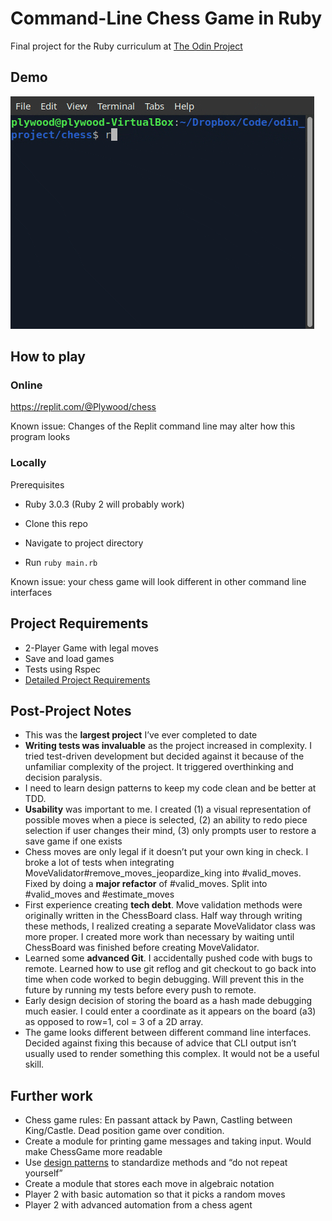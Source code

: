 # Command-Line Chess Game in Ruby
Final project for the Ruby curriculum at [The Odin Project](https://www.theodinproject.com/lessons/ruby-ruby-final-project)

## Demo
![Visualization of Chess Game](demo/chess_demo.gif)

## How to play
### Online
https://replit.com/@Plywood/chess

Known issue: Changes of the Replit command line may alter how this program looks

### Locally
Prerequisites
- Ruby 3.0.3 (Ruby 2 will probably work)

- Clone this repo
- Navigate to project directory
- Run `ruby main.rb`

Known issue: your chess game will look different in other command line interfaces

## Project Requirements
- 2-Player Game with legal moves
- Save and load games
- Tests using Rspec
- [Detailed Project Requirements](https://www.theodinproject.com/lessons/ruby-ruby-final-project)

## Post-Project Notes
- This was the **largest project** I’ve ever completed to date
- **Writing tests was invaluable** as the project increased in complexity. I tried test-driven development but decided against it because of the unfamiliar complexity of the project. It triggered overthinking and decision paralysis.
- I need to learn design patterns to keep my code clean and be better at TDD.
- **Usability** was important to me. I created (1) a visual representation of possible moves when a piece is selected, (2) an ability to redo piece selection if user changes their mind, (3) only prompts user to restore a save game if one exists
- Chess moves are only legal if it doesn’t put your own king in check. I broke a lot of tests when integrating MoveValidator#remove_moves_jeopardize_king into #valid_moves. Fixed by doing a **major refactor** of #valid_moves. Split into #valid_moves and #estimate_moves
- First experience creating **tech debt**. Move validation methods were originally written in the ChessBoard class. Half way through writing these methods, I realized creating a separate MoveValidator class was more proper. I created more work than necessary by waiting until ChessBoard was finished before creating MoveValidator. 
- Learned some **advanced Git**. I accidentally pushed code with bugs to remote.  Learned how to use git reflog and git checkout to go back into time when code worked to begin debugging. Will prevent this in the future by running my tests before every push to remote. 
- Early design decision of storing the board as a hash made debugging much easier. I could enter a coordinate as it appears on the board (a3) as opposed to row=1, col = 3 of a 2D array.
- The game looks different between different command line interfaces. Decided against fixing this because of advice that CLI output isn’t usually used to render something this complex. It would not be a useful skill.

## Further work

- Chess game rules: En passant attack by Pawn, Castling between King/Castle. Dead position game over condition. 
- Create a module for printing game messages and taking input. Would make ChessGame more readable
- Use [design patterns](https://www.amazon.com/Design-Patterns-Ruby-Russ-Olsen/dp/0321490452) to standardize methods and “do not repeat yourself”
- Create a module that stores each move in algebraic notation
- Player 2 with basic automation so that it picks a random moves
- Player 2 with advanced automation from a chess agent


